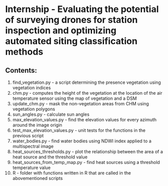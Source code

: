 # Internship - Evaluating the potential of surveying drones for station inspection and optimizing automated siting classification methods

## Contents:
1. find_vegetation.py - a script determining the presence vegetation using vegetation indices
2. chm.py - computes the height of the vegetation at the location of the air temperature sensor using the map of vegetation and a DSM
3. update_chm.py - mask the non-vegetation areas from CHM using vegetation polygons
4. sun_angles.py - calculate sun angles 
5. max_elevation_values.py - find the elevation values for every azimuth around the image origin
6. test_max_elevation_values.py - unit tests for the functions in the previous script
7. water_bodies.py - find water bodies using NDWI index applied to a multispectral image
8. heat_sources_thresholds.py - plot the relationship between the area of a heat source and the threshold value
9. heat_sources_from_temp_map.py - find heat sources using a threshold temperature value
10. R - folder with functions written in R that are called in the abovementioned scripts
